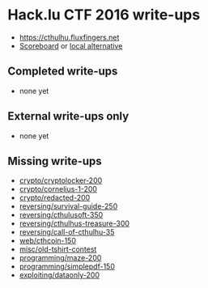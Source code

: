# Hack.lu CTF 2016 write-ups

* https://cthulhu.fluxfingers.net
* [Scoreboard](https://cthulhu.fluxfingers.net/scoreboard) or [local alternative](TODOLOCAL)

## Completed write-ups

* none yet

## External write-ups only

* none yet

## Missing write-ups

* [crypto/cryptolocker-200](hack-lu-ctf-2016/crypto/cryptolocker-200)
* [crypto/cornelius-1-200](hack-lu-ctf-2016/crypto/cornelius-1-200)
* [crypto/redacted-200](hack-lu-ctf-2016/crypto/redacted-200)
* [reversing/survival-guide-250](hack-lu-ctf-2016/reversing/survival-guide-250)
* [reversing/cthulusoft-350](hack-lu-ctf-2016/reversing/cthulusoft-350)
* [reversing/cthulhus-treasure-300](hack-lu-ctf-2016/reversing/cthulhus-treasure-300)
* [reversing/call-of-cthulhu-35](reversing/call-of-cthulhu-35)
* [web/cthcoin-150](hack-lu-ctf-2016/web/cthcoin-150)
* [misc/old-tshirt-contest](hack-lu-ctf-2016/misc/old-tshirt-contest)
* [programming/maze-200](hack-lu-ctf-2016/programming/maze-200)
* [programming/simplepdf-150](hack-lu-ctf-2016/programming/simplepdf-150)
* [exploiting/dataonly-200](hack-lu-ctf-2016/exploiting/dataonly-200)
